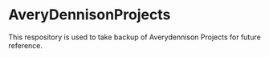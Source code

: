 # AveryDennisonProjects
This respository is used to take backup of Averydennison Projects for future reference.
